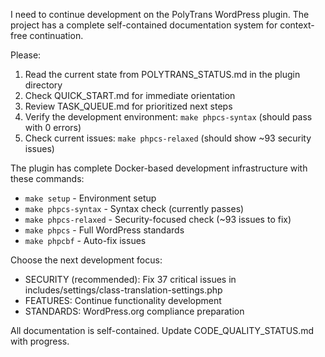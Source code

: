 I need to continue development on the PolyTrans WordPress plugin. The project has a complete self-contained documentation system for context-free continuation.

Please:

1. Read the current state from POLYTRANS_STATUS.md in the plugin directory
2. Check QUICK_START.md for immediate orientation  
3. Review TASK_QUEUE.md for prioritized next steps
4. Verify the development environment: `make phpcs-syntax` (should pass with 0 errors)
5. Check current issues: `make phpcs-relaxed` (should show ~93 security issues)

The plugin has complete Docker-based development infrastructure with these commands:
- `make setup` - Environment setup
- `make phpcs-syntax` - Syntax check (currently passes)  
- `make phpcs-relaxed` - Security-focused check (~93 issues to fix)
- `make phpcs` - Full WordPress standards
- `make phpcbf` - Auto-fix issues

Choose the next development focus:
- SECURITY (recommended): Fix 37 critical issues in includes/settings/class-translation-settings.php
- FEATURES: Continue functionality development
- STANDARDS: WordPress.org compliance preparation

All documentation is self-contained. Update CODE_QUALITY_STATUS.md with progress.